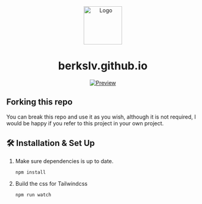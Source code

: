 <div align="center">
  <img alt="Logo" src="https://raw.githubusercontent.com/berkslv/berkslv.github.io/main/dist/assets/img/logo.png" width="100" />
</div>
<h1 align="center">
  berkslv.github.io
</h1>
<p align="center">
  <a href="https://berkslv.github.io" target="_blank">
    <img src="https://raw.githubusercontent.com/berkslv/berkslv.github.io/main/dist/assets/img/preview.jpeg" alt="Preview" />
  </a>
</p>

## Forking this repo 

You can break this repo and use it as you wish, although it is not required, I would be happy if you refer to this project in your own project.


## 🛠 Installation & Set Up

1. Make sure dependencies is up to date.

   ```sh
   npm install
   ```

4. Build the css for Tailwindcss

   ```sh
   npm run watch
   ```
   